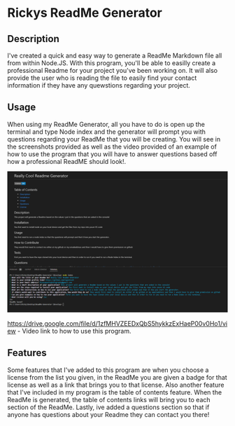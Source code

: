 # Rickys ReadMe Generator

## Description

I've created a quick and easy way to generate a ReadMe Markdown file all from within Node.JS. With this program, you'll be able to easilly create a professional Readme for your project you've been working on. It will also provide the user who is reading the file to easily find your contact information if they have any quewstions regarding your project.

## Usage

When using my ReadMe Generator, all you have to do is open up the terminal and type Node index and the generator will prompt you with questions regarding your ReadMe that you will be creating. You will see in the screenshots provided as well as the video provided of an example of how to use the program that you will have to answer questions based off how a professional ReadME should look!.


![ReadMe Generator Final Product](Develop/screenshots/ReadMe-Generator(1).PNG)

https://drive.google.com/file/d/1zfMHVZEEDxQbS5hykkzExHaeP00v0Ho1/view - Video link to how to use this program.


## Features

Some features that I've added to this program are when you choose a license from the list you given, in the ReadMe you are given a badge for that license as well as a link that brings you to that license. Also another feature that I've included in my program is the table of contents feature. When the ReadMe is generated, the table of contents links will bring you to each section of the ReadMe. Lastly, ive added a questions section so that if anyone has questions about your Readme they can contact you there! 